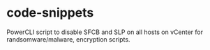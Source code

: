# code-snippets
PowerCLI script to disable SFCB and SLP on all hosts on vCenter for randsomware/malware, encryption scripts.
